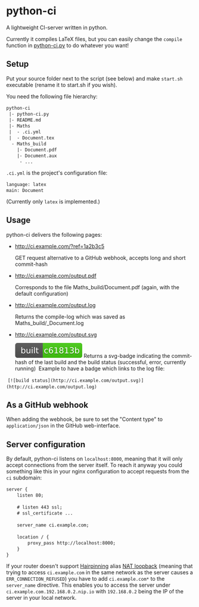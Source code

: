 # python-ci

A lightweight CI-server written in python. 

Currently it compiles LaTeX files, but you can easily change the `compile` function in [python-ci.py](python-ci.py) to do whatever you want!

## Setup

Put your source folder next to the script (see below) and make `start.sh` executable (rename it to start.sh if you wish).

You need the following file hierarchy:

	python-ci
	 |- python-ci.py
	 |- README.md
	 |- Maths
	 |  - .ci.yml
	 |  - Document.tex
	  - Maths_build
	    |- Document.pdf
	    |- Document.aux
	     - ...
		 

`.ci.yml` is the project's configuration file:

	language: latex
	main: Document

(Currently only `latex` is implemented.)

## Usage

python-ci delivers the following pages:
- http://ci.example.com/?ref=1a2b3c5
  
  GET request alternative to a GitHub webhook, accepts long and short commit-hash
- http://ci.example.com/output.pdf

  Corresponds to the file Maths_build/Document.pdf (again, with the default configuration)
- http://ci.example.com/output.log

  Returns the compile-log which was saved as Maths_build/_Document.log
- http://ci.example.com/output.svg

  ![badge example](example_badge.svg) Returns a svg-badge indicating the commit-hash of the last build and the build status (successful, error, currently running)
  Example to have a badge which links to the log file:
  
  `[![build status](http://ci.example.com/output.svg)](http://ci.example.com/output.log)`

## As a GitHub webhook

When adding the webhook, be sure to set the "Content type" to `application/json` in the GitHub web-interface.

## Server configuration

By default, python-ci listens on `localhost:8000`, meaning that it will only accept connections from the server itself. To reach it anyway you could something like this in your nginx configuration to accept requests from the `ci` subdomain:


	server {
		listen 80;
	
		# listen 443 ssl;
		# ssl_certificate ...
	
		server_name	ci.example.com;
	
		location / {
			proxy_pass http://localhost:8000;
		}
	}

If your router doesn't support [Hairpinning](https://en.wikipedia.org/wiki/Hairpinning) alias [NAT loopback](https://en.wikipedia.org/wiki/NAT_loopback) (meaning that trying to access `ci.example.com` in the same network as the server causes a `ERR_CONNECTION_REFUSED`) you have to add `ci.example.com*` to the `server_name` directive. This enables you to access the server under `ci.example.com.192.168.0.2.nip.io` with `192.168.0.2` being the IP of the server in your local network.

